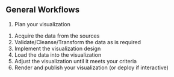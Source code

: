##  General Workflows

1. Plan your visualization
  <!-- - Formulate a well defined problem or question
  - Identify the data required
  - Identify data Sources -->
1. Acquire the data from the sources
1. Validate/Cleanse/Transform the data as is required
1. Implement the visualization design
1. Load the data into the visualization
1. Adjust the visualization until it meets your criteria
1. Render and publish your visualization (or deploy if interactive)
